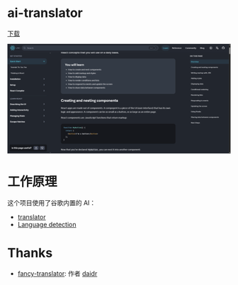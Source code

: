 # ai-translator

[下载](https://github.com/Plumbiu/zh-translator/releases)

![extension](./assets/extension.gif)

# 工作原理

这个项目使用了谷歌内置的 AI：

- [translator](https://developer.chrome.com/docs/ai/translator-api)
- [Language detection](https://developer.chrome.com/docs/ai/language-detection)

# Thanks

- [fancy-translator](https://github.com/daidr/fancy-translator): 作者 [daidr](https://github.com/daidr)
